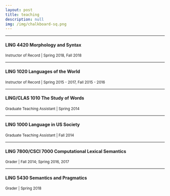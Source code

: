 ```yaml
---
layout: post
title: teaching
description: null
img: /img/chalkboard-sq.png
---
```


***
<sub></sub>
<h4>LING 4420 Morphology and Syntax</h4>
<sup>Instructor of Record | Spring 2018, Fall 2018</sup>

***
<sub></sub>
<h4>LING 1020 Languages of the World</h4>
<sup>Instructor of Record | Spring 2015 - 2017, Fall 2015 - 2016</sup>  
  
***
<sub></sub>
<h4>LING/CLAS 1010 The Study of Words</h4>
<sup>Graduate Teaching Assistant | Spring 2014</sup>

***
<sub></sub>
<h4>LING 1000 Language in US Society</h4>
<sup>Graduate Teaching Assistant | Fall 2014</sup>

***
<sub></sub>
<h4>LING 7800/CSCI 7000 Computational Lexical Semantics</h4>
<sup>Grader | Fall 2014; Spring 2016, 2017</sup>

***
<sub></sub>
<h4>LING 5430 Semantics and Pragmatics</h4>
<sup>Grader | Spring 2018</sup>
